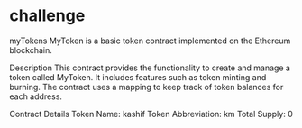 # challenge

myTokens
MyToken is a basic token contract implemented on the Ethereum blockchain.

Description
This contract provides the functionality to create and manage a token called MyToken. It includes features such as token minting and burning. The contract uses a mapping to keep track of token balances for each address.

Contract Details
Token Name: kashif
Token Abbreviation: km
Total Supply: 0

